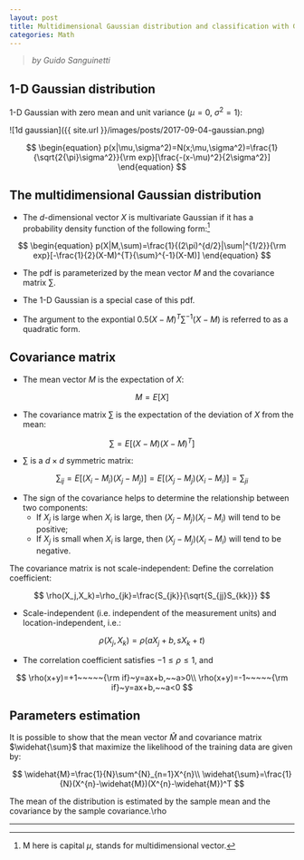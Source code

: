 ```yaml
---
layout: post
title: Multidimensional Gaussian distribution and classification with Gaussians
categories: Math
---
```


> *by Guido Sanguinetti*

## 1-D Gaussian distribution
1-D Gaussian with zero mean and unit variance ($\mu = 0$, $\sigma^2 = 1$):

![1d gaussian]({{ site.url }}/images/posts/2017-09-04-gaussian.png)

$$
\begin{equation}
p(x|\mu,\sigma^2)=N(x;\mu,\sigma^2)=\frac{1}{\sqrt{2{\pi}\sigma^2}}{\rm exp}[\frac{-(x-\mu)^2}{2\sigma^2}]
\end{equation}
$$

## The multidimensional Gaussian distribution
* The $d$-dimensional vector $X$ is multivariate Gaussian if it has a
probability density function of the following form:[^M]

$$
\begin{equation}
p(X|M,\sum)=\frac{1}{(2\pi)^{d/2}|\sum|^{1/2}}{\rm exp}[-\frac{1}{2}(X-M)^{T}{\sum}^{-1}(X-M)]
\end{equation}
$$

* The pdf is parameterized by the mean vector $M$ and the covariance matrix $\sum$.

* The 1-D Gaussian is a special case of this pdf.

* The argument to the expontial $0.5(X-M)^T{\sum}^{-1}(X-M)$ is referred to as a quadratic form.

## Covariance matrix
* The mean vector $M$ is the expectation of $X$: 

$$
M = E[X]
$$

* The covariance matrix $\sum$ is the expectation of the deviation of $X$ from the mean: 

$$
{\sum} = E[(X-M)(X-M)^T]
$$

* ${\sum}$ is a $d \times d$ symmetric matrix:

$$
\sum_{ij} = E[(X_i-M_i)(X_j-M_j)]=E[(X_j-M_j)(X_i-M_i)]=\sum_{ji}
$$

* The sign of the covariance helps to determine the relationship between two components:  
	- If $X_j$ is large when $X_i$ is large, then $(X_j-M_j)(X_i-M_i)$ will tend to be positive;
	- If $X_j$ is small when $X_i$ is large, then $(X_j-M_j)(X_i-M_i)$ will tend to be negative.


The covariance matrix is not scale-independent: Define the correlation coefficient:

$$
\rho(X_j,X_k)=\rho_{jk}=\frac{S_{jk}}{\sqrt{S_{jj}S_{kk}}}
$$

* Scale-independent (i.e. independent of the measurement units) and location-independent, i.e.:

$$
\rho(X_j,X_k)=\rho(aX_j + b,sX_k + t)
$$

* The correlation coefficient satisfies $-1 \le \rho \le 1$, and

$$
\rho(x+y)=+1~~~~~{\rm if}~y=ax+b,~~a>0\\  
\rho(x+y)=-1~~~~~{\rm if}~y=ax+b,~~a<0
$$

## Parameters estimation

It is possible to show that the mean vector $\widehat{M}$ and covariance matrix $\widehat{\sum}$ that maximize the likelihood of the training data are given by:

$$
\widehat{M}=\frac{1}{N}\sum^{N}_{n=1}X^{n}\\  
\widehat{\sum}=\frac{1}{N}(X^{n}-\widehat{M})(X^{n}-\widehat{M})^T  
$$

The mean of the distribution is estimated by the sample mean and the covariance by the sample covariance.\rho


***
[^M]: M here is capital $\mu$, stands for multidimensional vector.